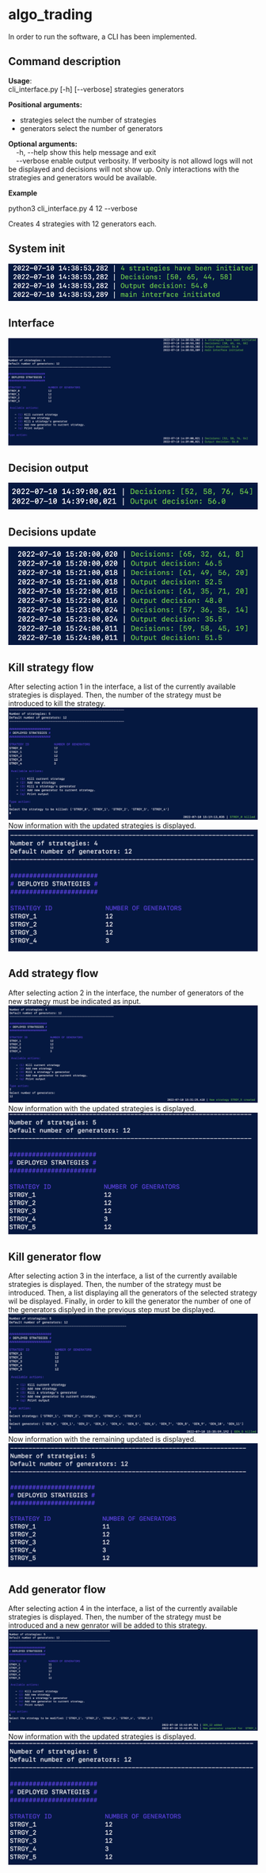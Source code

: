 # algo_trading

In order to run the software, a CLI has been implemented. 

## Command description

**Usage**: <br> cli_interface.py [-h] [--verbose] strategies generators

**Positional arguments:**<br>
 - strategies  select the number of strategies
 - generators  select the number of generators

**Optional arguments:**<br>
  &nbsp;&nbsp;&nbsp; -h, --help  show this help message and exit<br>
  &nbsp;&nbsp;&nbsp; --verbose   enable output verbosity. If verbosity is not allowd logs will not be displayed and decisions will not show up. Only interactions with the strategies and generators would be available.
  
 **Example**
 
 python3 cli_interface.py 4 12 --verbose
 
 Creates 4 strategies with 12 generators each.
 
## System init
![alt text](images/initialization.png "Interface")
 
## Interface 
![alt text](images/interface_decisions.png "Interface")

## Decision output
![alt text](images/output_decision.png "Interface")

## Decisions update
![alt text](images/decision_update.png "Interface")

## Kill strategy flow
After selecting action 1 in the interface, a list of the currently available strategies is displayed. Then, the number of the strategy must be introduced to kill the strategy.
![alt text](images/kill_strgy_flow.png "Interface")
<br>Now information with the updated strategies is displayed.
![alt text](images/kill_strgy_result.png "Interface")

## Add strategy flow
After selecting action 2 in the interface, the number of generators of the new strategy must be indicated as input.
![alt text](images/add_strgy_flow.png "Interface")
<br>Now information with the updated strategies is displayed.
![alt text](images/add_strgy_result.png "Interface")

## Kill generator flow
After selecting action 3 in the interface,  a list of the currently available strategies is displayed. Then, the number of the strategy must be introduced. Then, a list displaying all the generators of the selected strategy wil be displayed. Finally, in order to kill the generator the number of one of the generators displyed in the previous step must be displayed.
![alt text](images/kill_gen_flow.png "Interface")
<br>Now information with the remaining updated is displayed.
![alt text](images/kill_gen_result.png "Interface")

## Add generator flow
After selecting action 4 in the interface, a list of the currently available strategies is displayed. Then, the number of the strategy must be introduced and a new genrator will be added to this strategy.
![alt text](images/add_gen_flow.png "Interface")
<br>Now information with the updated strategies is displayed.
![alt text](images/add_gen_result.png "Interface")
  
